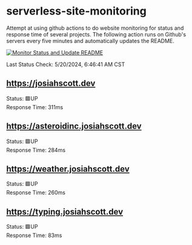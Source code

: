 # serverless-site-monitoring
Attempt at using github actions to do website monitoring for status and response time of several projects. The following action runs on Github's servers every five minutes and automatically updates the README.  

[![Monitor Status and Update README](https://github.com/JosiahSco/serverless-site-monitoring/actions/workflows/monitor.yaml/badge.svg)](https://github.com/JosiahSco/serverless-site-monitoring/actions/workflows/monitor.yaml)

Last Status Check: 5/20/2024, 6:46:41 AM CST

## https://josiahscott.dev
Status: 🟩UP  
Response Time: 311ms

## https://asteroidinc.josiahscott.dev
Status: 🟩UP  
Response Time: 284ms

## https://weather.josiahscott.dev
Status: 🟩UP  
Response Time: 260ms

## https://typing.josiahscott.dev
Status: 🟩UP  
Response Time: 83ms


